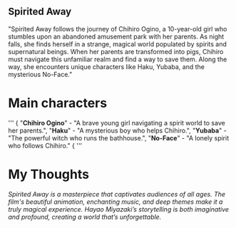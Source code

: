 ## Spirited Away
"Spirited Away follows the journey of Chihiro Ogino, a 10-year-old girl who stumbles upon an abandoned amusement park with her parents. As night falls, she finds herself in a strange, magical world populated by spirits and supernatural beings. When her parents are transformed into pigs, Chihiro must navigate this unfamiliar realm and find a way to save them. Along the way, she encounters unique characters like Haku, Yubaba, and the mysterious No-Face."
# Main characters 
''' 
{
    "**Chihiro Ogino**" - "A brave young girl navigating a spirit world to save her parents.",
    "**Haku**" - "A mysterious boy who helps Chihiro.",
    "**Yubaba**" - "The powerful witch who runs the bathhouse.",
    "**No-Face**" - "A lonely spirit who follows Chihiro."
{
'''
# My Thoughts
*Spirited Away is a masterpiece that captivates audiences of all ages. The film's beautiful animation, enchanting music, and deep themes make it a truly magical experience. Hayao Miyazaki’s storytelling is both imaginative and profound, creating a world that’s unforgettable.*
